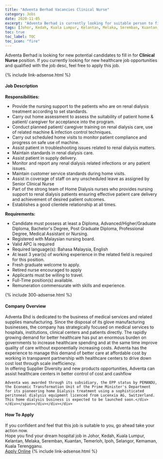 ```yaml
---
title: "Adventa Berhad Vacancies Clinical Nurse" 
category: Jobs 
date: 2020-11-05 
excerpt: "Adventa Berhad is currently looking for suitable person to fill in the Clinical Nurse which positioned at Johor, Kedah, Kuala Lumpur, Kelantan, Melaka, Seremban, Kuantan, Temerloh, Ipoh, Selangor, Kemaman, Kuala Terengganu" 
tags: [Johor, Kedah, Kuala Lumpur, Kelantan, Melaka, Seremban, Kuantan, Temerloh, Ipoh, Selangor, Kemaman, Kuala Terengganu] 
toc: true 
toc_label: TOC 
toc_icon: "fire" 
--- 
```


<p>Adventa Berhad is looking for new potential candidates to fill in for <b>Clinical Nurse</b> position. If you currently looking for new healthcare job opportunities and qualified with the job desc, feel free to apply this job.
</p>{% include link-adsense.html %} 
<div><div><div><h4>Job Description</h4></div></div><div><div><span><div><div><strong>Responsibilities:</strong></div><ul><li>Provide the nursing support to the patients who are on renal dialysis treatment according to set standards.</li><li>Carry out home assessment to assess the suitability of patient home &amp; patient/ caregiver for acceptance into the program.</li><li>Conduct planned patient/ caregiver training on renal dialysis care, use of related machine &amp; infection control techniques.</li><li>Carry out scheduled home visits to monitor patient compliance and progress on safe use of machine.</li><li>Assist patient in troubleshooting issues related to renal dialysis matters.</li><li>Maintain standards in renal dialysis care.</li><li>Assist patient in supply delivery.</li><li>Monitor and report any renal dialysis related infections or any patient issues.</li><li>Maintain customer service standards during home visits.</li><li>Assist in coverage of staff on any unscheduled leave as assigned by Senior Clinical Nurse</li><li>Part of the strong team of Home Dialysis nurses who provides nursing support to renal dialysis patients ensuring effective patient care delivery and achievement of desired patient outcomes.</li><li>Establishes a good clientele relationship at all times.</li></ul><div><strong>Requirements:</strong></div><ul><li>Candidate must possess at least a Diploma, Advanced/Higher/Graduate Diploma, Bachelor's Degree, Post Graduate Diploma, Professional Degree, Medical Assistant or Nursing.</li><li>Registered with Malaysian nursing board.</li><li>Valid APC is required</li><li>Required language(s): Bahasa Malaysia, English</li><li>At least 3 year(s) of working experience in the related field is required for this position.</li><li>Fresh graduate welcome to apply.</li><li>Retired nurse encouraged to apply</li><li>Applicants must be willing to travel.</li><li>Full-Time position(s) available.</li><li>Remuneration commensurate with skills and experience.</li></ul></div></span></div></div></div> 
{% include 300-adsense.html %} 
<div><div><div><h4>Company Overview</h4></div></div><div><div><span><div><div>
<div>
		Adventa Bhd is dedicated to the business of medical services and related supplies manufacturing. Since the disposal of its glove manufacturing businesses, the company has strategically focused on medical services to hospitals, institutions, clinical centers and patients directly. The rapidly growing demand for better healthcare has put an enormous burden on governments to increase healthcare spending and at the same time improve quality of care without exponentially increasing costs. Adventa has the experience to manage this demand of better care at affordable cost by working in transparent partnership with healthcare centers to drive down cost lost through scale inefficiency.</div>
<div>
		In offering Supplier Diversity and new products opportunities, Adventa can assist healthcare centers in better control of cost and cashflow</div>
	
	Adventa was awarded through its subsidiary, the EPP status by PEMANDU, the Economic Transformation Unit of the Prime Minister's Department for its pioneering home Dialysis treatment using a sophisticated peritoneal dialysis equipment licenced from Lucenxia AG, Switzerland. This home dialysis business is expected to be launched soon.</div></div></span></div></div></div> 
#### How To Apply 
If you confident and feel that this job is suitable to you, go ahead take your action now. <br/> 
Hope you find your dream hospital job in Johor, Kedah, Kuala Lumpur, Kelantan, Melaka, Seremban, Kuantan, Temerloh, Ipoh, Selangor, Kemaman, Kuala Terengganu. <br/> 
<a href="https://www.jobstreet.com.my/en/job/clinical-nurse-4418761?jobId=jobstreet-my-job-4418761&sectionRank=26&token=0~72c55e94-f76b-4174-8135-a05f854efff6&fr=SRP%20View%20In%20New%20Ta" class="btn btn--warning" target="_blank" rel="nofollow noopenner">Apply Online</a> 
{% include link-adsense.html %} 